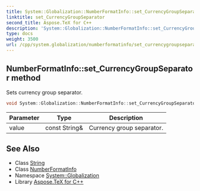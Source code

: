 ```yaml
---
title: System::Globalization::NumberFormatInfo::set_CurrencyGroupSeparator method
linktitle: set_CurrencyGroupSeparator
second_title: Aspose.TeX for C++
description: 'System::Globalization::NumberFormatInfo::set_CurrencyGroupSeparator method. Sets currency group separator in C++.'
type: docs
weight: 3500
url: /cpp/system.globalization/numberformatinfo/set_currencygroupseparator/
---
```

## NumberFormatInfo::set_CurrencyGroupSeparator method


Sets currency group separator.

```cpp
void System::Globalization::NumberFormatInfo::set_CurrencyGroupSeparator(const String &value)
```


| Parameter | Type | Description |
| --- | --- | --- |
| value | const String\& | Currency group separator. |

## See Also

* Class [String](../../../system/string/)
* Class [NumberFormatInfo](../)
* Namespace [System::Globalization](../../)
* Library [Aspose.TeX for C++](../../../)
